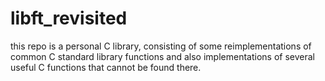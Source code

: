 # libft_revisited
this repo is a personal C library, consisting of some reimplementations of common C standard library functions and also implementations of several useful C functions that cannot be found there.
